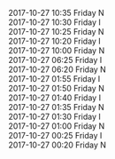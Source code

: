 2017-10-27 10:35 Friday  N  
2017-10-27 10:30 Friday  I  
2017-10-27 10:25 Friday  N  
2017-10-27 10:20 Friday  I  
2017-10-27 10:00 Friday  N  
2017-10-27 06:25 Friday  I  
2017-10-27 06:20 Friday  N  
2017-10-27 01:55 Friday  I  
2017-10-27 01:50 Friday  N  
2017-10-27 01:40 Friday  I  
2017-10-27 01:35 Friday  N  
2017-10-27 01:30 Friday  I  
2017-10-27 01:00 Friday  N  
2017-10-27 00:25 Friday  I  
2017-10-27 00:20 Friday  N  
